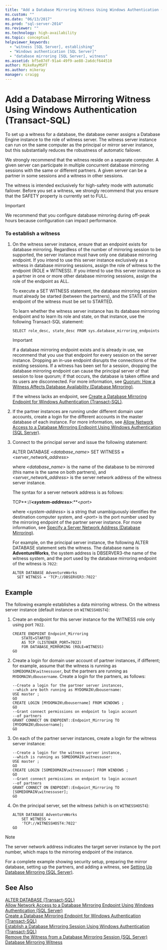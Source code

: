 ```yaml
---
title: "Add a Database Mirroring Witness Using Windows Authentication (Transact-SQL) | Microsoft Docs"
ms.custom: ""
ms.date: "06/13/2017"
ms.prod: "sql-server-2014"
ms.reviewer: ""
ms.technology: high-availability
ms.topic: conceptual
helpviewer_keywords: 
  - "witness [SQL Server], establishing"
  - "Windows authentication [SQL Server]"
  - "database mirroring [SQL Server], witness"
ms.assetid: bf5e87df-91a4-49f9-ae88-2a6dcf644510
author: MikeRayMSFT
ms.author: mikeray
manager: craigg
---
```

# Add a Database Mirroring Witness Using Windows Authentication (Transact-SQL)
  To set up a witness for a database, the database owner assigns a Database Engine instance to the role of witness server. The witness server instance can run on the same computer as the principal or mirror server instance, but this substantially reduces the robustness of automatic failover.  
  
 We strongly recommend that the witness reside on a separate computer. A given server can participate in multiple concurrent database mirroring sessions with the same or different partners. A given server can be a partner in some sessions and a witness in other sessions.  
  
 The witness is intended exclusively for high-safety mode with automatic failover. Before you set a witness, we strongly recommend that you ensure that the SAFETY property is currently set to FULL.  
  
> [!IMPORTANT]  
>  We recommend that you configure database mirroring during off-peak hours because configuration can impact performance.  
  
### To establish a witness  
  
1.  On the witness server instance, ensure that an endpoint exists for database mirroring. Regardless of the number of mirroring session to be supported, the server instance must have only one database mirroring endpoint. If you intend to use this server instance exclusively as a witness in database mirroring sessions, assign the role of witness to the endpoint (ROLE **=** WITNESS). If you intend to use this server instance as a partner in one or more other database mirroring sessions, assign the role of the endpoint as ALL.  
  
     To execute a SET WITNESS statement, the database mirroring session must already be started (between the partners), and the STATE of the endpoint of the witness must be set to STARTED.  
  
     To learn whether the witness server instance has its database mirroring endpoint and to learn its role and state, on that instance, use the following Transact-SQL statement:  
  
    ```  
    SELECT role_desc, state_desc FROM sys.database_mirroring_endpoints  
    ```  
  
    > [!IMPORTANT]  
    >  If a database mirroring endpoint exists and is already in use, we recommend that you use that endpoint for every session on the server instance. Dropping an in-use endpoint disrupts the connections of the existing sessions. If a witness has been set for a session, dropping the database mirroring endpoint can cause the principal server of that session to lose quorum; if that occurs, the database is taken offline and its users are disconnected. For more information, see [Quorum: How a Witness Affects Database Availability &#40;Database Mirroring&#41;](quorum-how-a-witness-affects-database-availability-database-mirroring.md).  
  
     If the witness lacks an endpoint, see [Create a Database Mirroring Endpoint for Windows Authentication &#40;Transact-SQL&#41;](create-a-database-mirroring-endpoint-for-windows-authentication-transact-sql.md).  
  
2.  If the partner instances are running under different domain user accounts, create a login for the different accounts in the master database of each instance. For more information, see [Allow Network Access to a Database Mirroring Endpoint Using Windows Authentication &#40;SQL Server&#41;](../database-mirroring-allow-network-access-windows-authentication.md).  
  
3.  Connect to the principal server and issue the following statement:  
  
     ALTER DATABASE *<database_name>* SET WITNESS **=** _<server_network_address>_  
  
     where *<database_name>* is the name of the database to be mirrored (this name is the same on both partners), and *<server_network_address>* is the server network address of the witness server instance.  
  
     The syntax for a server network address is as follows:  
  
     TCP**://**\<_system-address>_**:**\<*port>*  
  
     where \<*system-address>* is a string that unambiguously identifies the destination computer system, and \<*port>* is the port number used by the mirroring endpoint of the partner server instance. For more information, see [Specify a Server Network Address &#40;Database Mirroring&#41;](specify-a-server-network-address-database-mirroring.md).  
  
     For example, on the principal server instance, the following ALTER DATABASE statement sets the witness. The database name is **AdventureWorks**, the system address is DBSERVER3-the name of the witness system, and the port used by the database mirroring endpoint of the witness is `7022`:  
  
    ```  
    ALTER DATABASE AdventureWorks   
      SET WITNESS = 'TCP://DBSERVER3:7022'  
    ```  
  
## Example  
 The following example establishes a data mirroring witness. On the witness server instance (default instance on `WITNESSHOST4`):  
  
1.  Create an endpoint for this server instance for the WITNESS role only using port `7022`.  
  
    ```  
    CREATE ENDPOINT Endpoint_Mirroring  
        STATE=STARTED   
        AS TCP (LISTENER_PORT=7022)   
        FOR DATABASE_MIRRORING (ROLE=WITNESS)  
    GO  
    ```  
  
2.  Create a login for domain user account of partner instances, if different; for example, assume that the witness is running as `SOMEDOMAIN\witnessuser`, but the partners are running as `MYDOMAIN\dbousername`. Create a login for the partners, as follows:  
  
    ```  
    --Create a login for the partner server instances,  
    --which are both running as MYDOMAIN\dbousername:  
    USE master ;  
    GO  
    CREATE LOGIN [MYDOMAIN\dbousername] FROM WINDOWS ;  
    GO  
    --Grant connect permissions on endpoint to login account   
    --of partners  
    GRANT CONNECT ON ENDPOINT::Endpoint_Mirroring TO [MYDOMAIN\dbousername];  
    GO  
    ```  
  
3.  On each of the partner server instances, create a login for the witness server instance:  
  
    ```  
    --Create a login for the witness server instance,  
    --which is running as SOMEDOMAIN\witnessuser:  
    USE master ;  
    GO  
    CREATE LOGIN [SOMEDOMAIN\witnessuser] FROM WINDOWS ;  
    GO  
    --Grant connect permissions on endpoint to login account   
    --of partners  
    GRANT CONNECT ON ENDPOINT::Endpoint_Mirroring TO [SOMEDOMAIN\witnessuser];  
    GO  
    ```  
  
4.  On the principal server, set the witness (which is on `WITNESSHOST4`):  
  
    ```  
    ALTER DATABASE AdventureWorks   
        SET WITNESS =   
        'TCP://WITNESSHOST4:7022'  
    GO  
    ```  
  
> [!NOTE]  
>  The server network address indicates the target server instance by the port number, which maps to the mirroring endpoint of the instance.  
  
 For a complete example showing security setup, preparing the mirror database, setting up the partners, and adding a witness, see [Setting Up Database Mirroring &#40;SQL Server&#41;](database-mirroring-sql-server.md).  
  
## See Also  
 [ALTER DATABASE &#40;Transact-SQL&#41;](/sql/t-sql/statements/alter-database-transact-sql)   
 [Allow Network Access to a Database Mirroring Endpoint Using Windows Authentication &#40;SQL Server&#41;](../database-mirroring-allow-network-access-windows-authentication.md)   
 [Create a Database Mirroring Endpoint for Windows Authentication &#40;Transact-SQL&#41;](create-a-database-mirroring-endpoint-for-windows-authentication-transact-sql.md)   
 [Establish a Database Mirroring Session Using Windows Authentication &#40;Transact-SQL&#41;](database-mirroring-establish-session-windows-authentication.md)   
 [Remove the Witness from a Database Mirroring Session &#40;SQL Server&#41;](remove-the-witness-from-a-database-mirroring-session-sql-server.md)   
 [Database Mirroring Witness](database-mirroring-witness.md)  
  
  
